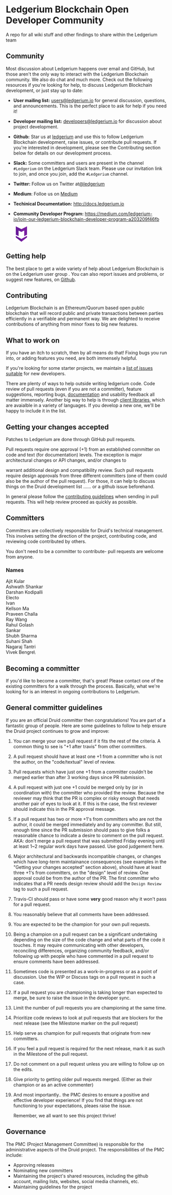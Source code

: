 # Ledgerium Blockchain Open Developer Community
A repo for all wiki stuff and other findings to share within the Ledgerium team

## Community

Most discussion about Ledgerium happens over email and GitHub, but those aren't the only way to interact with the Ledgerium Blockchain community. We also do chat and much more. Check out the following resources if you're looking for help, to discuss Ledgerium Blockchain development, or just stay up to date:

* __User mailing list:__ users@ledgerium.io for general discussion, questions, and announcements. This is the perfect place to ask for help if you need it!
* __Developer mailing list:__ developers@ledgerium.io for discussion about project development.
* __Github:__ Star us at [ledgerium](https://github.com/ledgerium-io) and use this to follow Ledgerium Blockchain development, raise issues, or contribute pull requests. If you're interested in development, please see the Contributing section below for details on our development process.
* __Slack:__ Some committers and users are present in the channel `#Ledgerium` on the Ledgerium Slack team. Please use our invitation link to join, and once you join, add the `#Ledgerium` channel.
* __Twitter:__ Follow us on Twitter at[@ledgerium](https://twitter.com/ledgerium?lang=en)
* __Medium__: Folloe us on [Medium](https://medium.com/ledgerium-io/) 
* __Techinical Documentation:__ http://docs.ledgerium.io
* __Community Developer Program:__ https://medium.com/ledgerium-io/join-our-ledgerium-blockchain-developer-program-a203209f46fb 

    ![alt text](https://github.com/adam-p/markdown-here/raw/master/src/common/images/icon48.png "Logo Title Text 1")

## Getting help
The best place to get a wide variety of help about Ledgerium Blockchain is on the Ledgerium user group . You can also report issues and problems, or suggest new features, on [Github](https://github.com/ledgerium-io).

## Contributing
Ledgerium Blockchain is an Ethereum/Quorum based open public blockchain that will record public and private transactions between parties efficiently in a verifiable and permanent way. We are delighted to receive contributions of anything from minor fixes to big new features. 

## What to work on
If you have an itch to scratch, then by all means do that! Fixing bugs you run into, or adding features you need, are both immensely helpful.

If you're looking for some starter projects, we maintain a [list of issues suitable](https://github.com/ledgerium-io/ledgeriumwiki/issues) for new developers.

There are plenty of ways to help outside writing ledgerium code. Code review of pull requests (even if you are not a committer), feature suggestions, reporting bugs, [documentation]() and usability feedback all matter immensely. Another big way to help is through [client libraries](https://github.com/ledgerium-io/), which are avaialble in a variety of languages. If you develop a new one, we'll be happy to include it in the list.

## Getting your changes accepted

Patches to Ledgerium are done through GitHub pull requests.

Pull requests require one approval (+1) from an established committer on code and text (for documentation) levels. The exception is major architectural changes or API changes, and/or changes to

warrant additional design and compatibility review. Such pull requests require design approvals from three different committers (one of them could also be the author of the pull request). For those, it can help to discuss things on the Druid development list ...... or a github issue beforehand.

In general please follow the [contributing guidelines]() when sending in pull requests. This will help review proceed as quickly as possible.

## Committers

Committers are collectively responsible for Druid's technical management. This involves setting the direction of the project, contributing code, and reviewing code contributed by others.

You don't need to be a committer to contribute- pull requests are welcome from anyone.
### Names

Ajit Kular\
Ashwath Shankar\
Darshan Kodipalli\
Electo\
Ivan\
Kellson Ma\
Praveen Challa\
Ray Wang\
Rahul Golash\
Sankar\
Shubh Sharma\
Suhani Shah\
Nagaraj Tantri\
Vivek Bengre\

## Becoming a committer

If you'd like to become a committer, that's great! Please contact one of the existing committers for a walk through the process. Basically, what we're looking for is an interest in ongoing contributions to Ledgerium.

## General committer guidelines

If you are an official Druid committer then congratulations! You are part of a fantastic group of people. Here are some guidelines to follow to help ensure the Druid project continues to grow and improve:

1. You can merge your own pull request if it fits the rest of the criteria. A common thing to see is "+1 after travis" from other committers.

2. A pull request should have at least one +1 from a committer who is not the author, on the "code/textual" level of review.

3. Pull requests which have just one +1 from a committer couldn't be merged earlier than after 3 working days since PR submission. 

4. A pull request with just one +1 could be merged only by (or in coordination with) the committer who provided the review. Because the reviewer may think that the PR is complex or risky enough that needs another pair of eyes to look at it. If this is the case, the first reviewer should indicate this in the PR approval message.

5. If a pull request has two or more +1's from committers who are not the author, it could be merged immediately and by any committer. But still, enough time since the PR submission should pass to give folks a reasonable chance to indicate a desire to comment on the pull request. AKA: don't merge a pull request that was submitted Friday evening until at least 1~2 regular work days have passed. Use good judgement here.

6. Major architectural and backwards incompatible changes, or changes which have long-term maintainance consequences (see examples in the "Getting your changes accepted" section above), should have at least three +1's from committers, on the "design" level of review. One approval could be from the author of the PR. The first committer who indicates that a PR needs design review should add the `Design Review` tag to such a pull request.

7.  Travis-CI should pass or have some __very__ good reason why it won't pass for a pull request.

8. You reasonably believe that all comments have been addressed.

9. You are expected to be the champion for your own pull requests.

10. Being a champion on a pull request can be a significant undertaking depending on the size of the code change and what parts of the code it touches. It may require communicating with other developers, reconciling differences, organizing community feedback, and/or following up with people who have commented in a pull request to ensure comments have been addressed.

11. Sometimes code is presented as a work-in-progress or as a point of discussion. Use the WIP or Discuss tags on a pull request in such a case.

12. If a pull request you are championing is taking longer than expected to merge, be sure to raise the issue in the developer sync.

13. Limit the number of pull requests you are championing at the same time.

14. Prioritize code reviews to look at pull requests that are blockers for the next release (see the Milestone marker on the pull request)
15. Help serve as champion for pull requests that originate from new committers.

16. If you feel a pull request is required for the next release, mark it as such in the Milestone of the pull request.
17. Do not comment on a pull request unless you are willing to follow up on the edits.

18. Give priority to getting older pull requests merged. (Either as their champion or as an active commenter)

19. And most importantly.. the PMC desires to ensure a positive and effective developer experience! If you find that things are not functioning to your expectations, pleaes raise the issue.

    Remember, we all want to see this project thrive!
## Governance

The PMC (Project Management Committee) is responsible for the administrative aspects of the Druid project. The responsibilities of the PMC include:
* Approving releases
* Nominating new committers
* Maintaining the project's shared resources, including the github account, mailing lists, websites, social media channels, etc.
* Maintaining guidelines for the project
